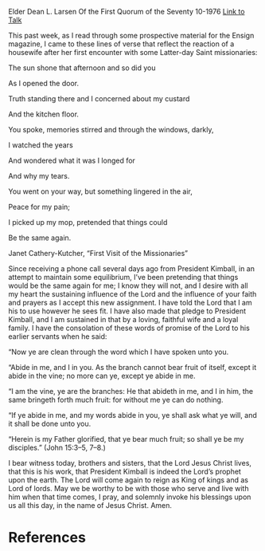Elder Dean L. Larsen
Of the First Quorum of the Seventy
10-1976
[Link to Talk](https://www.churchofjesuschrist.org/study/general-conference/1976/10/i-am-the-vine-ye-are-the-branches?lang=eng)

This past week, as I read through some prospective material for the Ensign magazine, I came to these lines of verse that reflect the reaction of a housewife after her first encounter with some Latter-day Saint missionaries:





The sun shone that afternoon and so did you

As I opened the door.

Truth standing there and I concerned about my custard

And the kitchen floor.

You spoke, memories stirred and through the windows, darkly,

I watched the years

And wondered what it was I longed for

And why my tears.

You went on your way, but something lingered in the air,

Peace for my pain;

I picked up my mop, pretended that things could

Be the same again.





Janet Cathery-Kutcher, “First Visit of the Missionaries”





Since receiving a phone call several days ago from President Kimball, in an attempt to maintain some equilibrium, I’ve been pretending that things would be the same again for me; I know they will not, and I desire with all my heart the sustaining influence of the Lord and the influence of your faith and prayers as I accept this new assignment. I have told the Lord that I am his to use however he sees fit. I have also made that pledge to President Kimball, and I am sustained in that by a loving, faithful wife and a loyal family. I have the consolation of these words of promise of the Lord to his earlier servants when he said:

“Now ye are clean through the word which I have spoken unto you.

“Abide in me, and I in you. As the branch cannot bear fruit of itself, except it abide in the vine; no more can ye, except ye abide in me.

“I am the vine, ye are the branches: He that abideth in me, and I in him, the same bringeth forth much fruit: for without me ye can do nothing.

“If ye abide in me, and my words abide in you, ye shall ask what ye will, and it shall be done unto you.

“Herein is my Father glorified, that ye bear much fruit; so shall ye be my disciples.” (John 15:3–5, 7–8.)

I bear witness today, brothers and sisters, that the Lord Jesus Christ lives, that this is his work, that President Kimball is indeed the Lord’s prophet upon the earth. The Lord will come again to reign as King of kings and as Lord of lords. May we be worthy to be with those who serve and live with him when that time comes, I pray, and solemnly invoke his blessings upon us all this day, in the name of Jesus Christ. Amen.

# References
